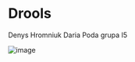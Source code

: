# Drools

Denys Hromniuk 
Daria Poda 
grupa I5

![image](https://www.cbc.ca/parents/content/imgs/ShoulIBuyMyKidACellPhone_chart_jgoodhue.jpg)
